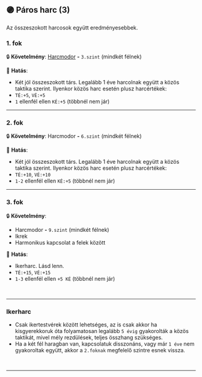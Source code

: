 ## 🟣 Páros harc (3)

Az összeszokott harcosok együtt eredményesebbek.

### 1. fok

🔒 **Követelmény**: [Harcmodor](../kepzettsegek.primer.harci/harcmodor.md)  **-** `3.szint` (mindkét félnek)

🌟 **Hatás**:
- Két jól összeszokott társ. Legalább 1 éve harcolnak együtt a közös taktika szerint. Ilyenkor közös harc esetén plusz harcértékek: 
- `TÉ:+5`, `VÉ:+5`  
- `1` ellenfél ellen `KÉ:+5` (többnél nem jár)  

---
### 2. fok

🔒 **Követelmény**: Harcmodor  **-** `6.szint` (mindkét félnek)

🌟 **Hatás**:
- Két jól összeszokott társ. Legalább 1 éve harcolnak együtt a közös taktika szerint. Ilyenkor közös harc esetén plusz harcértékek: 
- `TÉ:+10`, `VÉ:+10`  
- `1-2` ellenfél ellen `KÉ:+5` (többnél nem jár)  

---
### 3. fok

🔒 **Követelmény**:
- Harcmodor  **-** `9.szint` (mindkét félnek)
- Ikrek
- Harmonikus kapcsolat a felek között

🌟 **Hatás**:
- Ikerharc. Lásd lenn.
- `TÉ:+15`, `VÉ:+15`
- `1-3` ellenfél ellen `+5 KÉ` (többnél nem jár)

<br />

---
### Ikerharc

- Csak ikertestvérek között lehetséges, az is csak akkor ha kisgyerekkoruk óta folyamatosan legalább `5 évig` gyakorolták a közös taktikát, mivel mély rezdülések, teljes összhang szükséges.
- Ha a két fél haragban van, kapcsolatuk disszonáns, vagy már `1 éve` nem gyakoroltak együtt, akkor a `2.foknak` megfelelő szintre esnek vissza.

<br />

---
